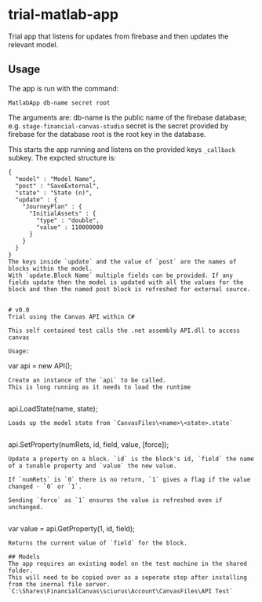 # trial-matlab-app
Trial app that listens for updates from firebase and then updates the relevant model.

## Usage
The app is run with the command:
```
MatlabApp db-name secret root
```
The arguments are:
db-name is the public name of the firebase database; e.g. `stage-financial-canvas-studio`
secret is the secret provided by firebase for the database
root is the root key in the database.

This starts the app running and listens on the provided keys `_callback` subkey. The expcted structure is:
```
{
  "model" : "Model Name",
  "post" : "SaveExternal",
  "state" : "State (n)",
  "update" : {
    "JourneyPlan" : {
      "InitialAssets" : {
        "type" : "double",
        "value" : 110000000
      }
    }
  }
}
The keys inside `update` and the value of `post` are the names of blocks within the model.
With `update.Block Name` multiple fields can be provided. If any fields update then the model is updated with all the values for the block and then the named post block is refreshed for external source. 


# v0.0
Trial using the Canvas API within C#

This self contained test calls the .net assembly API.dll to access canvas

Usage:

```
var api = new API();
```
Create an instance of the `api` to be called.
This is long running as it needs to load the runtime


```
api.LoadState(name, state);
```
Loads up the model state from `CanvasFiles\<name>\<state>.state`


```
api.SetProperty(numRets, id, field, value, [force]);
```
Update a property on a block. `id` is the block's id, `field` the name of a tunable property and `value` the new value.

If `numRets` is `0` there is no return, `1` gives a flag if the value changed - `0` or `1`.

Sending `force` as `1` ensures the value is refreshed even if unchanged.


```
var value = api.GetProperty(1, id, field);
```
Returns the current value of `field` for the block.

## Models
The app requires an existing model on the test machine in the shared folder.
This will need to be copied over as a seperate step after installing from the inernal file server. `C:\Shares\FinancialCanvas\sciurus\Account\CanvasFiles\API Test`
